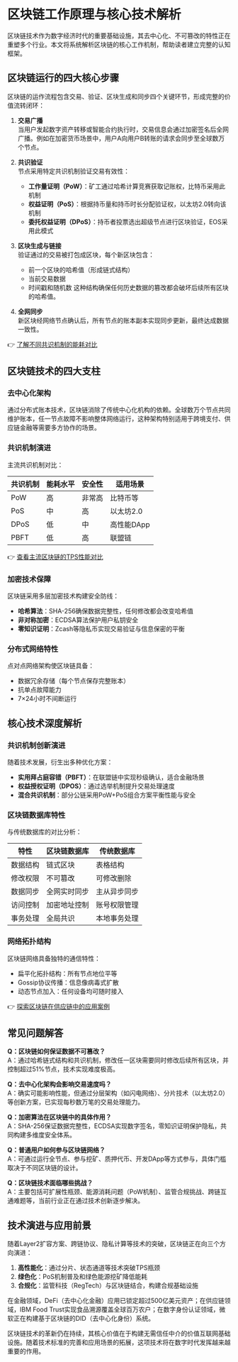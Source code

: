 # 区块链工作原理与核心技术解析

区块链技术作为数字经济时代的重要基础设施，其去中心化、不可篡改的特性正在重塑多个行业。本文将系统解析区块链的核心工作机制，帮助读者建立完整的认知框架。

## 区块链运行的四大核心步骤

区块链的运作流程包含交易、验证、区块生成和同步四个关键环节，形成完整的价值流转闭环：

1. **交易广播**  
   当用户发起数字资产转移或智能合约执行时，交易信息会通过加密签名后全网广播。例如在加密货币场景中，用户A向用户B转账的请求会同步至全球数万个节点。

2. **共识验证**  
   节点采用特定共识机制验证交易有效性：
   - **工作量证明（PoW）**：矿工通过哈希计算竞赛获取记账权，比特币采用此机制
   - **权益证明（PoS）**：根据持币量和持币时长分配验证权，以太坊2.0转向该机制
   - **委托权益证明（DPoS）**：持币者投票选出超级节点进行区块验证，EOS采用此模式

3. **区块生成与链接**  
   验证通过的交易被打包成区块，每个新区块包含：
   - 前一个区块的哈希值（形成链式结构）
   - 当前交易数据
   - 时间戳和随机数
   这种结构确保任何历史数据的篡改都会破坏后续所有区块的哈希值。

4. **全网同步**  
   新区块经网络节点确认后，所有节点的账本副本实现同步更新，最终达成数据一致性。

👉 [了解不同共识机制的能耗对比](https://bit.ly/okx_welcome)

## 区块链技术的四大支柱

### 去中心化架构
通过分布式账本技术，区块链消除了传统中心化机构的依赖。全球数万个节点共同维护账本，任一节点故障不影响整体网络运行，这种架构特别适用于跨境支付、供应链金融等需要多方协作的场景。

### 共识机制演进
主流共识机制对比：

| 共识机制 | 能耗水平 | 安全性 | 适用场景 |
|---------|---------|-------|---------|
| PoW     | 高       | 非常高 | 比特币等 |
| PoS     | 中       | 高     | 以太坊2.0 |
| DPoS    | 低       | 中     | 高性能DApp |
| PBFT    | 低       | 高     | 联盟链   |

👉 [查看主流区块链的TPS性能对比](https://bit.ly/okx_welcome)

### 加密技术保障
区块链采用多层加密技术构建安全防线：
- **哈希算法**：SHA-256确保数据完整性，任何修改都会改变哈希值
- **非对称加密**：ECDSA算法保护用户私钥安全
- **零知识证明**：Zcash等隐私币实现交易验证与信息保密的平衡

### 分布式网络特性
点对点网络架构使区块链具备：
- 数据冗余存储（每个节点保存完整账本）
- 抗单点故障能力
- 7×24小时不间断运行

## 核心技术深度解析

### 共识机制创新演进
随着技术发展，衍生出多种优化方案：
- **实用拜占庭容错（PBFT）**：在联盟链中实现秒级确认，适合金融场景
- **权益授权证明（DPOS）**：通过选举机制提升交易处理速度
- **混合共识机制**：部分公链采用PoW+PoS组合方案平衡性能与安全

### 区块链数据库特性
与传统数据库的对比分析：

| 特性         | 区块链数据库       | 传统数据库       |
|--------------|--------------------|------------------|
| 数据结构     | 链式区块           | 表格结构         |
| 修改权限     | 不可篡改           | 可修改删除       |
| 数据同步     | 全网实时同步       | 主从异步同步     |
| 访问控制     | 加密地址控制       | 账号权限管理     |
| 事务处理     | 全局共识           | 本地事务处理     |

### 网络拓扑结构
区块链网络具备独特的通信特性：
- 扁平化拓扑结构：所有节点地位平等
- Gossip协议传播：信息像病毒式扩散
- 动态节点加入：任何设备均可随时接入

👉 [探索区块链在供应链中的应用案例](https://bit.ly/okx_welcome)

## 常见问题解答

**Q：区块链如何保证数据不可篡改？**  
A：通过哈希链式结构和共识机制，修改任一区块需要同时修改后续所有区块，并控制超过51%节点，技术实现难度极高。

**Q：去中心化架构会影响交易速度吗？**  
A：确实可能影响性能，但通过分层架构（如闪电网络）、分片技术（以太坊2.0）等创新方案，已实现每秒数万笔的交易处理能力。

**Q：加密算法在区块链中的具体作用？**  
A：SHA-256保证数据完整性，ECDSA实现数字签名，零知识证明保护隐私，共同构建多维度安全体系。

**Q：普通用户如何参与区块链网络？**  
A：可通过运行全节点、参与挖矿、质押代币、开发DApp等方式参与，具体门槛取决于不同区块链的设计。

**Q：区块链技术面临哪些挑战？**  
A：主要包括可扩展性瓶颈、能源消耗问题（PoW机制）、监管合规挑战、跨链互通难题等，当前行业正在通过技术创新逐步解决。

## 技术演进与应用前景

随着Layer2扩容方案、跨链协议、隐私计算等技术的突破，区块链正在向三个方向演进：
1. **高性能化**：通过分片、状态通道等技术突破TPS瓶颈
2. **绿色化**：PoS机制普及和绿色能源挖矿降低能耗
3. **合规化**：监管科技（RegTech）与区块链结合，构建合规基础设施

在金融领域，DeFi（去中心化金融）应用已锁定超过500亿美元资产；在供应链领域，IBM Food Trust实现食品溯源覆盖全球百万农户；在数字身份认证领域，微软正在构建基于区块链的DID（去中心化身份）系统。

区块链技术的革新仍在持续，其核心价值在于构建无需信任中介的价值互联网基础设施。随着技术标准的完善和应用场景的拓展，这项技术将在数字时代发挥越来越重要的作用。